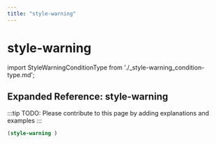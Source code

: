```yaml
---
title: "style-warning"
---
```


# style-warning

import StyleWarningConditionType from './_style-warning_condition-type.md';

<StyleWarningConditionType />

## Expanded Reference: style-warning

:::tip
TODO: Please contribute to this page by adding explanations and examples
:::

```lisp
(style-warning )
```
